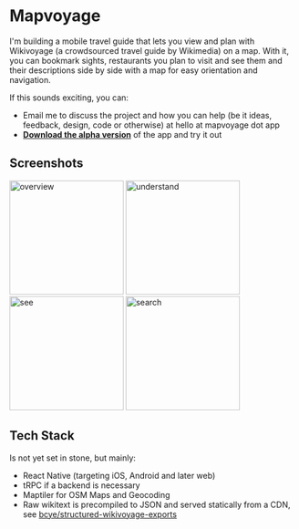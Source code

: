 # Mapvoyage

I'm building a mobile travel guide that lets you view and plan with Wikivoyage (a crowdsourced travel guide by Wikimedia) on a map. With it, you can bookmark sights, restaurants you plan to visit and see them and their descriptions side by side with a map for easy orientation and navigation.

If this sounds exciting, you can:
- Email me to discuss the project and how you can help (be it ideas, feedback, design, code or otherwise) at hello at mapvoyage dot app
- **[Download the alpha version](https://alpha.mapvoyage.app)** of the app and try it out

## Screenshots
<img width="200"  alt="overview" src="https://github.com/user-attachments/assets/ad1bd375-3d5f-4211-b7e8-51d62debd038" />
<img width="200"  alt="understand" src="https://github.com/user-attachments/assets/36fc6540-a407-4108-a5c7-83f934dea8a4" />
<img width="200"  alt="see" src="https://github.com/user-attachments/assets/2a462e2e-9d6a-4a44-b84e-8b192b102b5d" />
<img width="200"  alt="search" src="https://github.com/user-attachments/assets/daa0df0d-682e-4d28-ae27-f922be5d962c" />


## Tech Stack
Is not yet set in stone, but mainly:
* React Native (targeting iOS, Android and later web)
* tRPC if a backend is necessary
* Maptiler for OSM Maps and Geocoding
* Raw wikitext is precompiled to JSON and served statically from a CDN, see [bcye/structured-wikivoyage-exports](https://github.com/bcye/structured-wikivoyage-exports)
